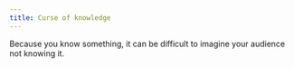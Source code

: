 ```yaml
---
title: Curse of knowledge
---
```

Because you know something, it can be difficult to imagine your audience not knowing it.